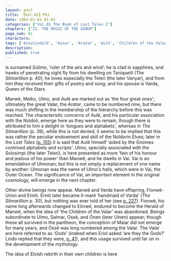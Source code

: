 ```yaml
---
layout: post
title: 【Vol.01】P61.
date: 1983-01-01 01:01
categories: ["Vol.01 The Book of Lost Tales I"]
chapters: ["II. THE MUSIC OF THE AINUR"]
page_num: 61
characters: 
tags: ['Ainulindalë', 'Ainur', 'Aratar', 'Aulë', 'Children of the Valar', 'Eönwë', 'Erinti', 'Eriol', 'Fionwë', 'Fionwë-Úrion', 'Gnomes', 'Valar', 'Ilmarë', 'Ilúvatar', 'Maiar', 'Manwë', 'Melko', 'Music of the Ainur', 'Noldoli', 'Ónen', 'Ossë', 'Noldorin', 'Outer Ocean', 'Salmar', 'Silmarillion, The', 'Solosimpi', 'Súlimo', 'Teleri', 'Talkamarda', 'Uinen', 'Ulmo', 'Ulmonan', 'Vai', 'Vanyar', 'Varda', 'Queen of the Stars']
description: 
published: true
---
```


<p style="text-indent: 0;">
is surnamed <I>Súlimo</I>, ‘ruler of the airs and wind’; he is clad in sapphires, and hawks of penetrating sight fly from his dwelling on Taniquetil <I>(The Silmarillion</I> p. 40); he loves especially the Teleri (the later Vanyar), and from him they received their gifts of poetry and song; and his spouse is Varda, Queen of the Stars.
</p>

Manwë, Melko, Ulmo, and Aulë are marked out as ‘the four great ones'; ultimately the great Valar, the <I>Aratar</I>, came to be numbered nine, but there was much shifting in the membership of the hierarchy before this was reached. The characteristic concerns of Aulë, and his particular association with the Noldoli, emerge here as they were to remain, though there is attributed to him a delight in ‘tongues and alphabets', whereas in <I>The Silmarillion</I> (p. 39), while this is not denied, it seems to be implied that this was rather the peculiar endowment and skill of the Noldorin Elves; later in the <I>Lost Tales</I> ([p. 155]({{site.baseurl}}/vol01-p155)) it is said that Aulë himself ‘aided by the Gnomes contrived alphabets and scripts'. Ulmo, specially associated with the Solosimpi (the later Teleri), is here presented as more ‘fain of his honour and jealous of his power’ than Manwë; and he dwells in Vai. Vai is an emendation of Ulmonan; but this is not simply a replacement of one name by another: Ulmonan was the name of Ulmo's halls, which were in Vai, the Outer Ocean. The significance of Vai, an important element in the original cosmology, will emerge in the next chapter.

Other divine beings now appear. Manwë and Varda have offspring, Fionwë-Urion and Erinti. Erinti later became II-marë ‘handmaid of Varda’ (<I>The Silmarillion</I> p. 30), but nothing was ever told of her (see [p. 227]({{site.baseurl}}/vol01-p227)). Fionwë, his name long afterwards changed to Eönwë, endured to become the Herald of Manwë, when the idea of ‘the Children of the Valar’ was abandoned. Beings subordinate to Ulmo, Salmar, Ossë, and Ónen (later Uinen) appear; though these all survived in the pantheon, the conception of Maiar did not emerge for many years, and Ossë was long numbered among the Valar. The Valar are here referred to as ‘Gods' (indeed when Eriol asked ‘are they the Gods?’ Lindo replied that they were, [p. 41]({{site.baseurl}}/vol01-p41)), and this usage survived until far on in the development of the mythology.

The idea of Elvish rebirth in their own children is here

